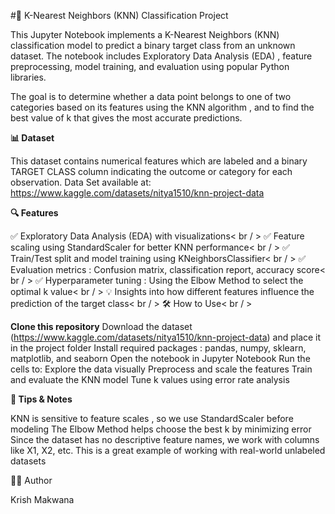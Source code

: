 #📢 K-Nearest Neighbors (KNN) Classification Project

This Jupyter Notebook implements a K-Nearest Neighbors (KNN) classification model to predict a binary target class from an unknown dataset. 
The notebook includes Exploratory Data Analysis (EDA) , feature preprocessing, model training, and evaluation using popular Python libraries.

The goal is to determine whether a data point belongs to one of two categories based on its features using the KNN algorithm , 
and to find the best value of k that gives the most accurate predictions.

 **📊 Dataset**

This dataset contains numerical features which are labeled and a binary TARGET CLASS column indicating the outcome or category for each observation.
Data Set available at: https://www.kaggle.com/datasets/nitya1510/knn-project-data


 **🔍 Features**

✅ Exploratory Data Analysis (EDA) with visualizations< br / >
✅ Feature scaling using StandardScaler for better KNN performance< br / >
✅ Train/Test split and model training using KNeighborsClassifier< br / >
✅ Evaluation metrics : Confusion matrix, classification report, accuracy score< br / >
✅ Hyperparameter tuning : Using the Elbow Method to select the optimal k value< br / >
💡 Insights into how different features influence the prediction of the target class< br / >
 🛠️ How to Use< br / >

**Clone this repository**
Download the dataset (https://www.kaggle.com/datasets/nitya1510/knn-project-data) and place it in the project folder
Install required packages : pandas, numpy, sklearn, matplotlib, and seaborn
Open the notebook in Jupyter Notebook
Run the cells to:
Explore the data visually
Preprocess and scale the features
Train and evaluate the KNN model
Tune k values using error rate analysis
 
 **🧠 Tips & Notes**

KNN is sensitive to feature scales , so we use StandardScaler before modeling
The Elbow Method helps choose the best k by minimizing error
Since the dataset has no descriptive feature names, we work with columns like X1, X2, etc.
This is a great example of working with real-world unlabeled datasets
 
 👨‍💻 Author

Krish Makwana